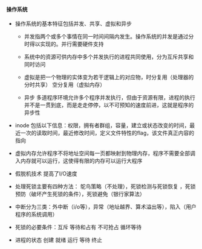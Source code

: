 #### 操作系统

* 操作系统的基本特征包括并发、共享、虚拟和异步

	* 并发指两个或多个事情在同一时间间隔内发生。操作系统的并发是通过分时得以实现的。并行需要硬件支持

	* 系统中的资源可供内存中多个并发执行的进程共同使用，分为互斥共享和同时访问
	
	* 虚拟是把一个物理的实体变为若干逻辑上的对应物，时分复用（处理器的分时共享） 空分复用（虚拟内存）
	
	* 异步 多道程序环境允许多个程序并发执行，但由于资源有限，进程的执行并不是一贯到底，而是走走停停，以不可预知的速度前进，这就是程序的异步性


* inode 包括以下信息：权限，拥有者群组，容量，建立或状态改变的时间，最近一次的读取时间，最近修改时间，定义文件特性的flag，该文件真正内容的指向

* 虚拟内存允许程序不将地址空间每一页都映射到物理内存，程序不需要全部调入内存就可以运行，这使得有限的内存可以运行大程序

* 假脱机技术 提高了I/O速度

* 处理死锁主要有四种方法： 鸵鸟策略（不处理），死锁检测与死锁恢复 ，死锁预防（破坏产生死锁的条件），死锁避免（银行家算法）

* 中断分为三类：外中断（i/o等），异常（地址越界、算术溢出等），陷入（用户程序的系统调用）

* 死锁的必要条件：互斥 等待和占有 不可抢占 循环等待

*  进程的状态 创建 就绪 运行 等待 终止